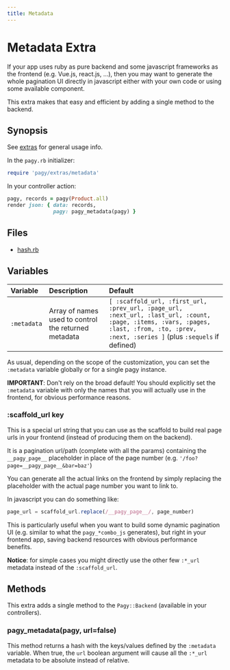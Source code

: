 ```yaml
---
title: Metadata
---
```

# Metadata Extra

If your app uses ruby as pure backend and some javascript frameworks as the frontend (e.g. Vue.js, react.js, ...), then you may want to generate the whole pagination UI directly in javascript either with your own code or using some available component.

This extra makes that easy and efficient by adding a single method to the backend.

## Synopsis

See [extras](../extras.md) for general usage info.

In the `pagy.rb` initializer:

```ruby
require 'pagy/extras/metadata'
```

In your controller action:

```ruby
pagy, records = pagy(Product.all)
render json: { data: records,
               pagy: pagy_metadata(pagy) }
```

## Files

- [hash.rb](https://github.com/ddnexus/pagy/blob/master/lib/pagy/extras/metadata.rb)

## Variables

| Variable    | Description                                          | Default                                                                                                                                                                                  |
|:------------|:-----------------------------------------------------|:-----------------------------------------------------------------------------------------------------------------------------------------------------------------------------------------|
| `:metadata` | Array of names used to control the returned metadata | `[ :scaffold_url, :first_url, :prev_url, :page_url, :next_url, :last_url, :count, :page, :items, :vars, :pages, :last, :from, :to, :prev, :next, :series ]` (plus `:sequels` if defined) |

As usual, depending on the scope of the customization, you can set the `:metadata` variable globally or for a single pagy instance.

**IMPORTANT**: Don't rely on the broad default! You should explicitly set the `:metadata` variable with only the names that you will actually use in the frontend, for obvious performance reasons.

### :scaffold_url key

This is a special url string that you can use as the scaffold to build real page urls in your frontend (instead of producing them on the backend).

It is a pagination url/path (complete with all the params) containing the `__pagy_page__` placeholder in place of the page number (e.g. `'/foo?page=__pagy_page__&bar=baz'`)

You can generate all the actual links on the frontend by simply replacing the placeholder with the actual page number you want to link to.

In javascript you can do something like:

```js
page_url = scaffold_url.replace(/__pagy_page__/, page_number)
```

This is particularly useful when you want to build some dynamic pagination UI (e.g. similar to what the `pagy_*combo_js` generates), but right in your frontend app, saving backend resources with obvious performance benefits.

**Notice**: for simple cases you might directly use the other few `:*_url` metadata instead of the `:scaffold_url`.

## Methods

This extra adds a single method to the `Pagy::Backend` (available in your controllers).

### pagy_metadata(pagy, url=false)

This method returns a hash with the keys/values defined by the `:metadata` variable.  When true, the `url` boolean argument will cause all the `:*_url` metadata to be absolute instead of relative.
